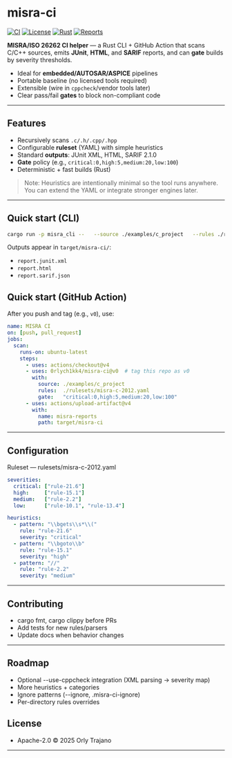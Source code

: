 # misra-ci

[![CI](https://img.shields.io/github/actions/workflow/status/0rlych1kk4/misra-ci/ci.yml?label=CI)](../../actions)
[![License](https://img.shields.io/badge/license-Apache--2.0-blue.svg)](./LICENSE)
[![Rust](https://img.shields.io/badge/Rust-stable-orange.svg)](https://www.rust-lang.org)
[![Reports](https://img.shields.io/badge/outputs-JUnit%20%7C%20HTML%20%7C%20SARIF-success)](#outputs)

**MISRA/ISO 26262 CI helper** — a Rust CLI + GitHub Action that scans C/C++ sources, emits **JUnit**, **HTML**, and **SARIF** reports, and can **gate** builds by severity thresholds.

-  Ideal for **embedded/AUTOSAR/ASPICE** pipelines
-  Portable baseline (no licensed tools required)
-  Extensible (wire in `cppcheck`/vendor tools later)
-  Clear pass/fail **gates** to block non-compliant code

---
##  Features

- Recursively scans `.c/.h/.cpp/.hpp`
- Configurable **ruleset** (YAML) with simple heuristics
- Standard **outputs**: JUnit XML, HTML, SARIF 2.1.0
- **Gate** policy (e.g., `critical:0,high:5,medium:20,low:100`)
- Deterministic + fast builds (Rust)

> Note: Heuristics are intentionally minimal so the tool runs anywhere.
> You can extend the YAML or integrate stronger engines later.

---
## Quick start (CLI)

```bash
cargo run -p misra_cli --   --source ./examples/c_project   --rules ./rulesets/misra-c-2012.yaml   --out dir:target/misra-ci   --gate "critical:0,high:5,medium:20,low:100"
```

Outputs appear in `target/misra-ci/`:
- `report.junit.xml`
- `report.html`
- `report.sarif.json`

## Quick start (GitHub Action)
After you push and tag (e.g., `v0`), use:

```yaml
name: MISRA CI
on: [push, pull_request]
jobs:
  scan:
    runs-on: ubuntu-latest
    steps:
      - uses: actions/checkout@v4
      - uses: 0rlych1kk4/misra-ci@v0  # tag this repo as v0
        with:
          source: ./examples/c_project
          rules:  ./rulesets/misra-c-2012.yaml
          gate:   "critical:0,high:5,medium:20,low:100"
      - uses: actions/upload-artifact@v4
        with:
          name: misra-reports
          path: target/misra-ci
```
---
## Configuration
Ruleset — rulesets/misra-c-2012.yaml
```yaml
severities:
  critical: ["rule-21.6"]
  high:     ["rule-15.1"]
  medium:   ["rule-2.2"]
  low:      ["rule-10.1", "rule-13.4"]

heuristics:
  - pattern: "\\bgets\\s*\\("
    rule: "rule-21.6"
    severity: "critical"
  - pattern: "\\bgoto\\b"
    rule: "rule-15.1"
    severity: "high"
  - pattern: "//"
    rule: "rule-2.2"
    severity: "medium"
```
---

## Contributing
- cargo fmt, cargo clippy before PRs
- Add tests for new rules/parsers
- Update docs when behavior changes
---
## Roadmap
- Optional --use-cppcheck integration (XML parsing → severity map)
- More heuristics + categories
- Ignore patterns (--ignore, .misra-ci-ignore)
- Per-directory rules overrides

## License
- Apache-2.0 © 2025 Orly Trajano

---
